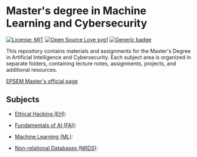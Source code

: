 # Master's degree in Machine Learning and Cybersecurity
 [![License: MIT](https://img.shields.io/badge/License-MIT-yellow.svg)](https://opensource.org/licenses/MIT)
 [![Open Source Love svg1](https://badges.frapsoft.com/os/v1/open-source.svg?v=103)](https://github.com/ellerbrock/open-source-badges/)
 [![Generic badge](https://img.shields.io/badge/STATUS-IN_PROGRESS-COLOR.svg)](https://shields.io/)


This repository contains materials and assignments for the Master's Degree in Artificial Intelligence and Cybersecurity. Each subject area is organized in separate folders, containing lecture notes, assignments, projects, and additional resources.

[EPSEM Master's official page](https://epsem.upc.edu/ca/estudis/masters-universitaris/merit)

## Subjects

* [Ethical Hacking (EH)](./EH/): 

* [Fundamentals of AI (FAI)](./FAI/):

* [Machine Learning (ML)](./ML/):

* [Non-relational Databases (NRDS)](./NRDS/):


